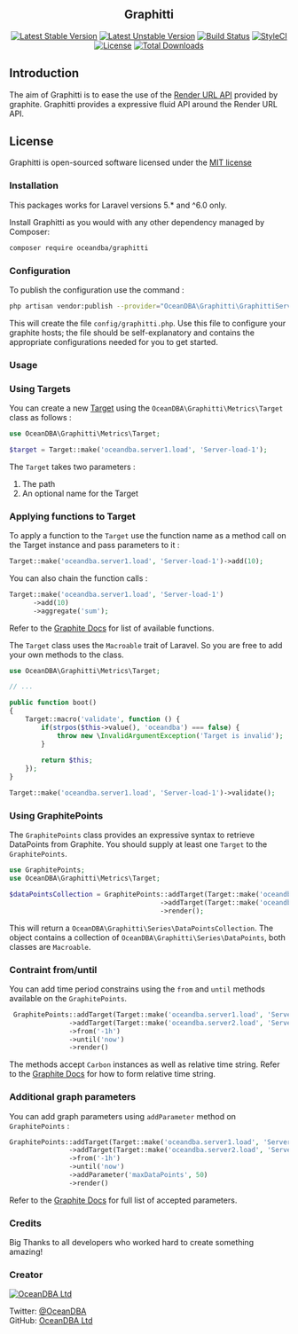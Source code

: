 <h2 align="center">
    Graphitti
</h2>

<p align="center">
    <a href="https://packagist.org/packages/oceandba/graphitti"><img src="https://poser.pugx.org/oceandba/graphitti/v/stable?format=flat-square" alt="Latest Stable Version"></a>
    <a href="https://packagist.org/packages/oceandba/graphitti"><img src="https://poser.pugx.org/oceandba/graphitti/v/unstable?format=flat-square" alt="Latest Unstable Version"></a>
    <a href="https://travis-ci.org/oceandba/graphitti"><img src="https://travis-ci.org/oceandba/graphitti.svg?branch=master" alt="Build Status"></a>
    <a href="https://github.styleci.io/repos/222423453"><img src="https://github.styleci.io/repos/222423453/shield?branch=master" alt="StyleCI"></a>
    <a href="https://packagist.org/packages/oceandba/graphitti"><img src="https://poser.pugx.org/oceandba/graphitti/license?format=flat-square" alt="License"></a>
    <a href="https://packagist.org/packages/oceandba/graphitti"><img src="https://poser.pugx.org/oceandba/graphitti/downloads?format=flat-square" alt="Total Downloads"></a>
</p>

## Introduction
The aim of Graphitti is to ease the use of the [Render URL API](https://graphite.readthedocs.io/en/latest/render_api.html) provided by graphite.
Graphitti provides a expressive fluid API around the Render URL API.

## License
Graphitti is open-sourced software licensed under the [MIT license](http://opensource.org/licenses/MIT)

### Installation
This packages works for Laravel versions 5.* and ^6.0 only.

Install Graphitti as you would with any other dependency managed by Composer:

```bash
composer require oceandba/graphitti
```

### Configuration

To publish the configuration use the command :

```bash
php artisan vendor:publish --provider="OceanDBA\Graphitti\GraphittiServiceProvider" --tag="graphitti-config"
```

This will create the file ```config/graphitti.php```. Use this file to configure your graphite hosts; the file should be self-explanatory and 
contains the appropriate configurations needed for you to get started.

### Usage

### Using Targets

You can create a new [Target](https://graphite.readthedocs.io/en/latest/render_api.html#target) using the ```OceanDBA\Graphitti\Metrics\Target``` class as
follows :

```php
use OceanDBA\Graphitti\Metrics\Target;

$target = Target::make('oceandba.server1.load', 'Server-load-1');
```

The ```Target``` takes two parameters :
1) The path
2) An optional name for the Target

### Applying functions to Target

To apply a function to the ```Target``` use the function name as a method call on the Target instance and pass parameters to it :

```php
Target::make('oceandba.server1.load', 'Server-load-1')->add(10);
```

You can also chain the function calls :

```php
Target::make('oceandba.server1.load', 'Server-load-1')
      ->add(10)
      ->aggregate('sum');
```

Refer to the [Graphite Docs](https://graphite.readthedocs.io/en/latest/functions.html) for list of available functions.

The ```Target``` class uses the ```Macroable``` trait of Laravel. So you are free to add your own methods to the class.

```php
use OceanDBA\Graphitti\Metrics\Target;

// ...

public function boot()
{
    Target::macro('validate', function () {
        if(strpos($this->value(), 'oceandba') === false) {
            throw new \InvalidArgumentException('Target is invalid');
        }
        
        return $this;
    });
}
```

```php
Target::make('oceandba.server1.load', 'Server-load-1')->validate();
```

### Using GraphitePoints

The ```GraphitePoints``` class provides an expressive syntax to retrieve DataPoints from Graphite. You should supply at least one ```Target``` to the 
```GraphitePoints```.

```php
use GraphitePoints;
use OceanDBA\Graphitti\Metrics\Target;

$dataPointsCollection = GraphitePoints::addTarget(Target::make('oceandba.server1.load', 'Server-load-1'))
                                      ->addTarget(Target::make('oceandba.server2.load', 'Server-load-2'))
                                      ->render();
```

This will return a ```OceanDBA\Graphitti\Series\DataPointsCollection```. The object contains a collection of ```OceanDBA\Graphitti\Series\DataPoints```,
both classes are ```Macroable```.

### Contraint from/until

You can add time period constrains using the ```from``` and ```until``` methods available on the ```GraphitePoints```.

```php
 GraphitePoints::addTarget(Target::make('oceandba.server1.load', 'Server-load-1'))
               ->addTarget(Target::make('oceandba.server2.load', 'Server-load-2'))
               ->from('-1h')
               ->until('now')
               ->render()
```

The methods accept ```Carbon``` instances as well as relative time string. Refer to the [Graphite Docs](https://graphite.readthedocs.io/en/latest/render_api.html#from-until)
for how to form relative time string. 

### Additional graph parameters

You can add graph parameters using ```addParameter``` method on ```GraphitePoints``` :

```php
GraphitePoints::addTarget(Target::make('oceandba.server1.load', 'Server-load-1'))
               ->addTarget(Target::make('oceandba.server2.load', 'Server-load-2'))
               ->from('-1h')
               ->until('now')
               ->addParameter('maxDataPoints', 50)
               ->render()
```

Refer to the [Graphite Docs](https://graphite.readthedocs.io/en/latest/render_api.html#graph-parameters) for full list of accepted parameters.

### Credits
Big Thanks to all developers who worked hard to create something amazing!

### Creator
[![OceanDBA Ltd](https://img.shields.io/badge/Author-OceanDBA-blue.svg)](https://www.oceandba.com/)

Twitter: [@OceanDBA](https://twitter.com/oceandba)
<br/>
GitHub: [OceanDBA Ltd](https://github.com/oceandba)
